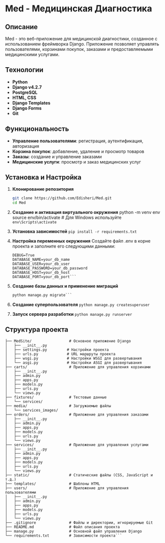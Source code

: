 # Med - Медицинская Диагностика

## Описание

Med - это веб-приложение для медицинской диагностики, созданное с использованием фреймворка Django. Приложение позволяет управлять пользователями, корзинами покупок, заказами и предоставляемыми медицинскими услугами.

## Технологии

- **Python**
- **Django v4.2.7**
- **PostgreSQL**
- **HTML, CSS**
- **Django Templates**
- **Django Forms**
- **Git**

## Функциональность

- **Управление пользователями**: регистрация, аутентификация, авторизация
- **Корзина покупок**: добавление, удаление и просмотр товаров
- **Заказы**: создание и управление заказами
- **Медицинские услуги**: просмотр и заказ медицинских услуг

## Установка и Настройка

1. **Клонирование репозитория**
   ```bash
   git clone https://github.com/Edisheri/Med.git
   cd Med
2. **Создание и активация виртуального окружения**
   python -m venv env
   source env/bin/activate  # Для Windows используйте `env\Scripts\activate`

3. **Установка зависимостей**
   ```pip install -r requirements.txt```
4. **Настройка переменных окружения**
   Создайте файл .env в корне проекта и заполните его следующими данными:
   ```SECRET_KEY=your_secret_key
   DEBUG=True
   DATABASE_NAME=your_db_name
   DATABASE_USER=your_db_user
   DATABASE_PASSWORD=your_db_password
   DATABASE_HOST=your_db_host
   DATABASE_PORT=your_db_port```

5. **Создание базы данных и применение миграций**
   ```python manage.py makemigrations
   python manage.py migrate```
6. **Создание суперпользователя**
   ```python manage.py createsuperuser```
7. **Запуск сервера разработки**
   ```python manage.py runserver```

## Структура проекта 

```Med/
├── MedSite/                 # Основное приложение Django
│   ├── __init__.py
│   ├── settings.py         # Настройки проекта
│   ├── urls.py             # URL маршруты проекта
│   ├── wsgi.py             # Настройки WSGI для развертывания
│   └── asgi.py             # Настройки ASGI для развертывания
├── carts/                   # Приложение для управления корзинами
│   ├── __init__.py
│   ├── admin.py
│   ├── apps.py
│   ├── models.py
│   ├── urls.py
│   └── views.py
├── fixtures/                # Тестовые данные
│   └── services/
├── media/                   # Загружаемые файлы
│   └── services_images/
├── orders/                  # Приложение для управления заказами
│   ├── __init__.py
│   ├── admin.py
│   ├── apps.py
│   ├── models.py
│   ├── urls.py
│   └── views.py
├── services/                # Приложение для управления услугами
│   ├── __init__.py
│   ├── admin.py
│   ├── apps.py
│   ├── models.py
│   ├── urls.py
│   └── views.py
├── static/                  # Статические файлы (CSS, JavaScript и т.д.)
├── templates/               # Шаблоны HTML
├── users/                   # Приложение для управления пользователями
│   ├── __init__.py
│   ├── admin.py
│   ├── apps.py
│   ├── models.py
│   ├── urls.py
│   └── views.py
├── .gitignore               # Файлы и директории, игнорируемые Git
├── README.md                # Файл описания проекта
├── manage.py                # Основной файл управления Django
└── requirements.txt         # Зависимости проекта```

 
